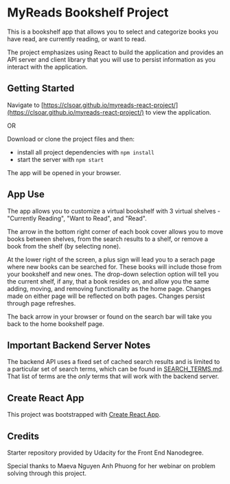 # MyReads Bookshelf Project

This is a bookshelf app that allows you to select and categorize books you have read, are currently reading, or want to read.

The project emphasizes using React to build the application and provides an API server and client library that you will use to persist information as you interact with the application.

## Getting Started

Navigate to [https://clsoar.github.io/myreads-react-project/](https://clsoar.github.io/myreads-react-project/) to view the application.

OR

Download or clone the project files and then:

* install all project dependencies with `npm install`
* start the server with `npm start`

The app will be opened in your browser.

## App Use

The app allows you to customize a virtual bookshelf with 3 virtual shelves - "Currently Reading", "Want to Read", and "Read".

The arrow in the bottom right corner of each book cover allows you to move books between shelves, from the search results to a shelf, or remove a book from the shelf (by selecting none).

At the lower right  of the screen, a plus sign will lead you to a serach page where new books can be searched for. These books will include those from your bookshelf and new ones. The drop-down selection option will tell you the current shelf, if any, that a book resides on, and allow you the same adding, moving, and removing functionality as the home page. Changes made on either page will be reflected on both pages. Changes persist through page refreshes.

The back arrow in your browser or found on the search bar will take you back to the home bookshelf page.

## Important Backend Server Notes
The backend API uses a fixed set of cached search results and is limited to a particular set of search terms, which can be found in [SEARCH_TERMS.md](SEARCH_TERMS.md). That list of terms are the _only_ terms that will work with the backend server. 

## Create React App

This project was bootstrapped with [Create React App](https://github.com/facebookincubator/create-react-app). 

## Credits

Starter repository provided by Udacity for the Front End Nanodegree.

Special thanks to Maeva Nguyen Anh Phuong for her webinar on problem solving through this project. 

